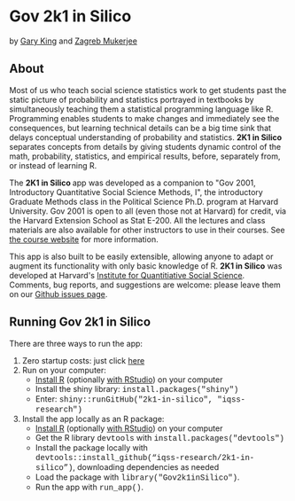 # Gov 2k1 in Silico
by <a data-url="/2k1-in-silico/garyking.org" href="/2k1-in-silico/garyking.org" title="">Gary King</a> 
and <a data-url="/2k1-in-silico/zagrebmukerjee.com" href="/2k1-in-silico/zagrebmukerjee.com" title="">Zagreb Mukerjee</a>


## About

<p>Most of us who teach social science statistics work to get students past the static picture of probability 
and statistics portrayed in textbooks by simultaneously teaching them a statistical programming language like R. 
Programming enables students to make changes and immediately see the consequences, but learning technical details 
can be a big time sink that delays conceptual understanding of probability and statistics. <strong>2K1 in Silico 
</strong>separates concepts from details by giving students dynamic control of the math, probability, statistics, 
and empirical results, before, separately from, or instead of learning R.</p>

<p>The <strong>2K1 in Silico </strong>app was developed as a companion to "Gov 2001, Introductory 
Quantitative Social Science Methods, I", the introductory Graduate Methods class in the Political 
Science Ph.D. program&nbsp;at Harvard University. Gov 2001&nbsp;is open to all (even those not at Harvard) 
for credit, via the Harvard Extension School as Stat E-200. All the lectures and class materials are also 
available for other instructors to use in their courses. See <a data-url="https://projects.iq.harvard.edu/gov2001" 
href="https://projects.iq.harvard.edu/gov2001" title="">the course website</a> for more information.
</p>

<p>This app is also built to be easily extensible, allowing anyone to adapt or augment its functionality 
with only basic knowledge of R.&nbsp;<strong>2K1 in Silico</strong> was developed  
at Harvard's <a href="https://iq.harvard.edu" title="">
Institute for Quantitiative Social Science</a>. Comments, bug reports, and suggestions are welcome: 
please leave them on our <a data-url="https://github.com/iqss-research/2k1-in-silico/issues" 
href="https://github.com/iqss-research/2k1-in-silico/issues" title="">Github issues page</a>.

## Running Gov 2k1 in Silico

There are three ways to run the app:
1. Zero startup costs: just click <a data-url="in-silico.herokuapp.com/" href="in-silico.herokuapp.com/" title="">here</a>
2. Run on your computer:
	- <a href = "https://www.r-project.org/">Install R</a> (optionally <a href = "https://www.rstudio.com/products/rstudio/download/">with RStudio</a>) on your computer
	- Install the shiny library: <span style="font-family:'Courier New'">install.packages("shiny")</span>
	- Enter: <span style="font-family:'Courier New'">shiny::runGitHub("2k1-in-silico", "iqss-research")</span>&nbsp;
3. Install the app locally as an R package: 
	- <a href = "https://www.r-project.org/">Install R</a> (optionally <a href = "https://www.rstudio.com/products/rstudio/download/">with RStudio</a>) on your computer
	- Get the R library <span style="font-family:'Courier New'">devtools</span> with <span style="font-family:'Courier New'">install.packages("devtools")</span>
	- Install the package locally with <span style="font-family:'Courier New'">devtools::install_github(“iqss-research/2k1-in-silico”)</span>, downloading dependencies as needed
	- Load the package with <span style="font-family:'Courier New'">library("Gov2k1inSilico")</span>.
	- Run the app with <span style="font-family:'Courier New'">run_app()</span>.